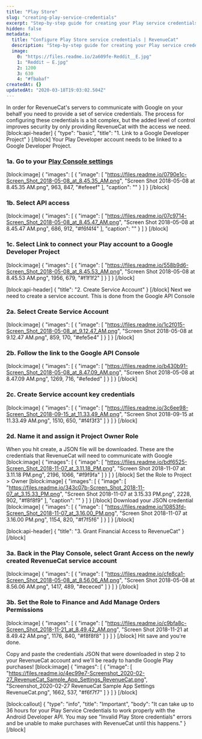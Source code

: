 ```yaml
---
title: "Play Store"
slug: "creating-play-service-credentials"
excerpt: "Step-by-step guide for creating your Play service credentials"
hidden: false
metadata: 
  title: "Configure Play Store service credentials | RevenueCat"
  description: "Step-by-step guide for creating your Play service credentials, These are needed in order for RevenueCat's servers to communicate with Google on your behalf."
  image: 
    0: "https://files.readme.io/2a609fe-Reddit__E.jpg"
    1: "Reddit – E.jpg"
    2: 1200
    3: 630
    4: "#fbabaf"
createdAt: {}
updatedAt: "2020-03-18T19:03:02.504Z"
---
```

In order for RevenueCat's servers to communicate with Google on your behalf you need to provide a set of service credentials. The process for configuring these credentials is a bit complex, but the added level of control improves security by only providing RevenueCat with the access we need. 
[block:api-header]
{
  "type": "basic",
  "title": "1. Link to a Google Developer Project"
}
[/block]
Your Play Developer account needs to be linked to a Google Developer Project. 

### 1a. Go to your [Play Console settings](https://play.google.com/apps/publish#ApiAccessPlace)
[block:image]
{
  "images": [
    {
      "image": [
        "https://files.readme.io/0790e1c-Screen_Shot_2018-05-08_at_8.45.35_AM.png",
        "Screen Shot 2018-05-08 at 8.45.35 AM.png",
        963,
        847,
        "#efeeef"
      ],
      "caption": ""
    }
  ]
}
[/block]
### 1b. Select API access
[block:image]
{
  "images": [
    {
      "image": [
        "https://files.readme.io/07c9714-Screen_Shot_2018-05-08_at_8.45.47_AM.png",
        "Screen Shot 2018-05-08 at 8.45.47 AM.png",
        686,
        912,
        "#f6f4f4"
      ],
      "caption": ""
    }
  ]
}
[/block]
### 1c. Select **Link** to connect your Play account to a Google Developer Project
[block:image]
{
  "images": [
    {
      "image": [
        "https://files.readme.io/558b9d6-Screen_Shot_2018-05-08_at_8.45.53_AM.png",
        "Screen Shot 2018-05-08 at 8.45.53 AM.png",
        1956,
        679,
        "#f1f1f2"
      ]
    }
  ]
}
[/block]

[block:api-header]
{
  "title": "2. Create Service Account"
}
[/block]
Next we need to create a service account. This is done from the Google API Console

### 2a. Select Create Service Account

[block:image]
{
  "images": [
    {
      "image": [
        "https://files.readme.io/1c2f015-Screen_Shot_2018-05-08_at_9.12.47_AM.png",
        "Screen Shot 2018-05-08 at 9.12.47 AM.png",
        859,
        170,
        "#efe5e4"
      ]
    }
  ]
}
[/block]
### 2b. Follow the link to the Google API Console
[block:image]
{
  "images": [
    {
      "image": [
        "https://files.readme.io/b430b91-Screen_Shot_2018-05-08_at_8.47.09_AM.png",
        "Screen Shot 2018-05-08 at 8.47.09 AM.png",
        1269,
        716,
        "#efeded"
      ]
    }
  ]
}
[/block]
### 2c. Create Service account key credentials
[block:image]
{
  "images": [
    {
      "image": [
        "https://files.readme.io/3c6ee98-Screen_Shot_2018-09-15_at_11.33.49_AM.png",
        "Screen Shot 2018-09-15 at 11.33.49 AM.png",
        1510,
        650,
        "#f4f3f3"
      ]
    }
  ]
}
[/block]
### 2d. Name it and assign it Project Owner Role

When you hit create, a JSON file will be downloaded. These are the credentials that RevenueCat will need to communicate with Google
[block:image]
{
  "images": [
    {
      "image": [
        "https://files.readme.io/bdf6525-Screen_Shot_2018-11-07_at_3.11.18_PM.png",
        "Screen Shot 2018-11-07 at 3.11.18 PM.png",
        2196,
        1066,
        "#f9f9fa"
      ]
    }
  ]
}
[/block]
Set the Role to Project > Owner
[block:image]
{
  "images": [
    {
      "image": [
        "https://files.readme.io/343c07b-Screen_Shot_2018-11-07_at_3.15.33_PM.png",
        "Screen Shot 2018-11-07 at 3.15.33 PM.png",
        2228,
        902,
        "#f8f8f9"
      ],
      "caption": ""
    }
  ]
}
[/block]
Download your JSON credential
[block:image]
{
  "images": [
    {
      "image": [
        "https://files.readme.io/10853fd-Screen_Shot_2018-11-07_at_3.16.00_PM.png",
        "Screen Shot 2018-11-07 at 3.16.00 PM.png",
        1154,
        820,
        "#f7f5f6"
      ]
    }
  ]
}
[/block]

[block:api-header]
{
  "title": "3. Grant Financial Access to RevenueCat"
}
[/block]
### 3a. Back in the Play Console, select Grant Access on the newly created RevenueCat service account
[block:image]
{
  "images": [
    {
      "image": [
        "https://files.readme.io/cfe8ca1-Screen_Shot_2018-05-08_at_8.56.06_AM.png",
        "Screen Shot 2018-05-08 at 8.56.06 AM.png",
        1417,
        489,
        "#ececed"
      ]
    }
  ]
}
[/block]
### 3b. Set the Role to Finance and Add Manage Orders Permissions
[block:image]
{
  "images": [
    {
      "image": [
        "https://files.readme.io/c9bfa8c-Screen_Shot_2018-11-21_at_8.49.42_AM.png",
        "Screen Shot 2018-11-21 at 8.49.42 AM.png",
        1176,
        840,
        "#f8f8f8"
      ]
    }
  ]
}
[/block]
Hit save and you're done.

Copy and paste the credentials JSON that were downloaded in step 2 to your RevenueCat account and we'll be ready to handle Google Play purchases!
[block:image]
{
  "images": [
    {
      "image": [
        "https://files.readme.io/4ec99e7-Screenshot_2020-02-27_RevenueCat_Sample_App_Settings_RevenueCat.png",
        "Screenshot_2020-02-27 RevenueCat Sample App Settings RevenueCat.png",
        1662,
        537,
        "#f6f7f7"
      ]
    }
  ]
}
[/block]

[block:callout]
{
  "type": "info",
  "title": "Important",
  "body": "It can take up to 36 hours for your Play Service Credentials to work properly with the Android Developer API. You may see \"Invalid Play Store credentials\" errors and be unable to make purchases with RevenueCat until this happens."
}
[/block]
